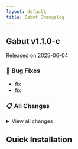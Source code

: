 ```yaml
---
layout: default
title: Gabut Changelog
---
```


## Gabut v1.1.0-c

Released on 2025-06-04

### 🐛 Bug Fixes

- fix
- fix

### 📋 All Changes

<details>
<summary>View all changes</summary>

- fix (ba88143)
- fix (ca103fd)
</details>

## Quick Installation


